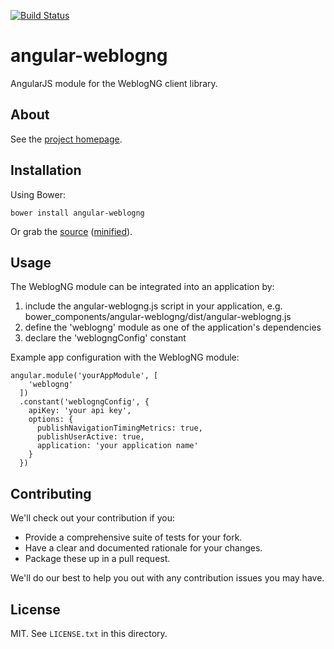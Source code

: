 [![Build Status](https://travis-ci.org/weblogng/angular-weblogng.svg?branch=master)](https://travis-ci.org/weblogng/angular-weblogng)

# angular-weblogng

AngularJS module for the WeblogNG client library.

## About

See the [project homepage](http://weblogng.github.io/angular-weblogng).

## Installation

Using Bower:

    bower install angular-weblogng

Or grab the [source](https://github.com/weblogng/angular-weblogng/blob/master/dist/angular-weblogng.js) ([minified](https://github.com/weblogng/angular-weblogng/blob/master/dist/angular-weblogng.min.js)).

## Usage

The WeblogNG module can be integrated into an application by:

1. include the angular-weblogng.js script in your application, e.g. bower_components/angular-weblogng/dist/angular-weblogng.js 
2. define the 'weblogng' module as one of the application's dependencies
3. declare the 'weblogngConfig' constant

Example app configuration with the WeblogNG module:

    angular.module('yourAppModule', [
        'weblogng'
      ])
      .constant('weblogngConfig', {
        apiKey: 'your api key',
        options: {
          publishNavigationTimingMetrics: true,
          publishUserActive: true,
          application: 'your application name'
        }
      })

## Contributing

We'll check out your contribution if you:

* Provide a comprehensive suite of tests for your fork.
* Have a clear and documented rationale for your changes.
* Package these up in a pull request.

We'll do our best to help you out with any contribution issues you may have.

## License

MIT. See `LICENSE.txt` in this directory.
